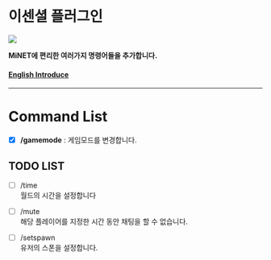 이센셜 플러그인
========

<img src="http://i.imgur.com/fHQg8ZP.jpg" />

__MiNET에 편리한 여러가지 명령어들을 추가합니다.__

#### [English Introduce](https://github.com/PIEA/Essentials/blob/master/README.md#essentials-plugins)


----------

Command List
======
- [x] __/gamemode__ : 게임모드를 변경합니다.

TODO LIST
--
- [ ] /time
<br>월드의 시간을 설정합니다

- [ ] /mute
<br>해당 플레이어를 지정한 시간 동안 채팅을 할 수 없습니다.

- [ ] /setspawn
<br>유저의 스폰을 설정합니다.
